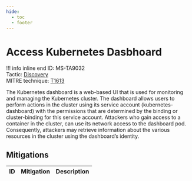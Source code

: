 ```yaml
---
hide:
  - toc
  - footer
---
```


# Access Kubernetes Dasbhoard

!!! info inline end
    ID: MS-TA9032<br>
    Tactic: [Discovery](../tactics/Discovery/index.md) <br>
    MITRE technique: [T1613](https://attack.mitre.org/techniques/T1613/)

The Kubernetes dashboard is a web-based UI that is used for monitoring and managing the Kubernetes cluster. The dashboard allows users to perform actions in the cluster using its service account (kubernetes-dashboard) with the permissions that are determined by the binding or cluster-binding for this service account. Attackers who gain access to a container in the cluster, can use its network access to the dashboard pod. Consequently, attackers may retrieve information about the various resources in the cluster using the dashboard’s identity.

## Mitigations

|ID|Mitigation|Description|
|--|----------|-----------|